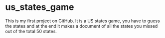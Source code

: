 # us_states_game
This is my first project on GitHub. It is a US states game, you have to guess the states and at the end it makes a document of all the states you missed out of the total 50 states.
